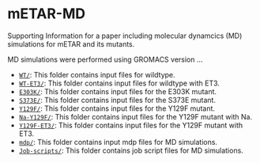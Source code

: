 # mETAR-MD
Supporting Information for a paper including molecular dynamcics (MD) simulations for mETAR and its mutants.

MD simulations were performed using GROMACS version ...

- [`WT/`](WT): This folder contains input files for wildtype.
- [`WT-ET3/`](WT-ET3): This folder contains input files for wildtype with ET3.
- [`E303K/`](E303K): This folder contains input files for the E303K mutant.
- [`S373E/`](S373E): This folder contains input files for the S373E mutant.
- [`Y129F/`](Y129F): This folder contains input files for the Y129F mutant.
- [`Na-Y129F/`](Na-Y129F): This folder contains input files for the Y129F mutant with Na.
- [`Y129F-ET3/`](Y129F-ET3): This folder contains input files for the Y129F mutant with ET3.
- [`mdp/`](mdp): This folder contains input mdp files for MD simulations.
- [`Job-scripts/`](Job-scripts): This folder contains job script files for MD simulations.
